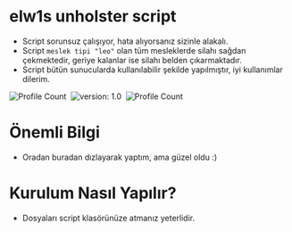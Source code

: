 # elw1s unholster script

- Script sorunsuz çalışıyor, hata alıyorsanız sizinle alakalı.
- Script `meslek tipi "leo"` olan tüm mesleklerde silahı sağdan çekmektedir, geriye kalanlar ise silahı belden çıkarmaktadır.
- Script bütün sunucularda kullanılabilir şekilde yapılmıştır, iyi kullanımlar dilerim.


![Profile Count](https://komarev.com/ghpvc/?username=sanalinsefiri&color=810505)&nbsp;
![version: 1.0](https://img.shields.io/badge/Version-1.0-informational)&nbsp;
![Profile Count](https://komarev.com/ghpvc/?username=elws-unholster&label=Script%20Visits&color=00ffff)&nbsp;

# Önemli Bilgi
- Oradan buradan dızlayarak yaptım, ama güzel oldu :)
# Kurulum Nasıl Yapılır?
- Dosyaları script klasörünüze atmanız yeterlidir.

